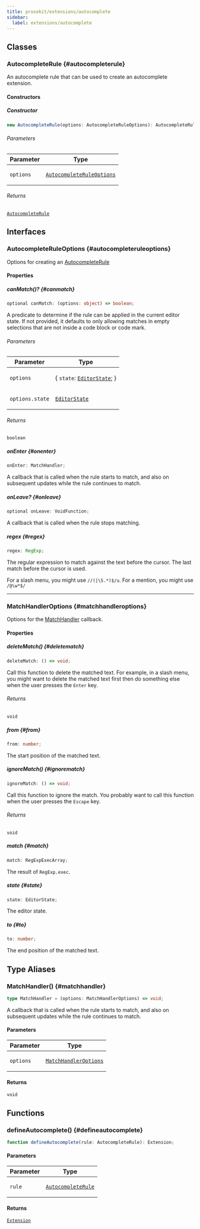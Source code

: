 ```yaml
---
title: prosekit/extensions/autocomplete
sidebar:
  label: extensions/autocomplete
---
```


<!-- DEBUG memberWithGroups 1 -->

<!-- DEBUG memberWithGroups 4 -->

<!-- DEBUG memberWithGroups 7 -->

<!-- DEBUG memberWithGroups 8 -->

<!-- DEBUG memberWithGroups 9 -->

## Classes

### AutocompleteRule {#autocompleterule}

<!-- DEBUG memberWithGroups 1 -->

An autocomplete rule that can be used to create an autocomplete extension.

<!-- DEBUG memberWithGroups 4 -->

<!-- DEBUG memberWithGroups 7 -->

<!-- DEBUG memberWithGroups 8 -->

<!-- DEBUG memberWithGroups 9 -->

#### Constructors

##### Constructor

```ts
new AutocompleteRule(options: AutocompleteRuleOptions): AutocompleteRule;
```

###### Parameters

<table>
<thead>
<tr>
<th>Parameter</th>
<th>Type</th>
</tr>
</thead>
<tbody>
<tr>
<td>

`options`

</td>
<td>

[`AutocompleteRuleOptions`](#autocompleteruleoptions)

</td>
</tr>
</tbody>
</table>

###### Returns

[`AutocompleteRule`](#autocompleterule)

<!-- DEBUG inheritance start kind=16384 -->

<!-- DEBUG memberWithGroups 10 -->

## Interfaces

### AutocompleteRuleOptions {#autocompleteruleoptions}

<!-- DEBUG memberWithGroups 1 -->

Options for creating an [AutocompleteRule](#autocompleterule)

<!-- DEBUG memberWithGroups 4 -->

<!-- DEBUG memberWithGroups 7 -->

<!-- DEBUG memberWithGroups 8 -->

<!-- DEBUG memberWithGroups 9 -->

#### Properties

##### canMatch()? {#canmatch}

```ts
optional canMatch: (options: object) => boolean;
```

A predicate to determine if the rule can be applied in the current editor
state. If not provided, it defaults to only allowing matches in empty
selections that are not inside a code block or code mark.

###### Parameters

<table>
<thead>
<tr>
<th>Parameter</th>
<th>Type</th>
</tr>
</thead>
<tbody>
<tr>
<td>

`options`

</td>
<td>

\{ `state`: [`EditorState`](../pm/state.md#editorstate); \}

</td>
</tr>
<tr>
<td>

`options.state`

</td>
<td>

[`EditorState`](../pm/state.md#editorstate)

</td>
</tr>
</tbody>
</table>

###### Returns

`boolean`

<!-- DEBUG inheritance start kind=4096 -->

<!-- DEBUG inheritance start kind=1024 -->

##### onEnter {#onenter}

```ts
onEnter: MatchHandler;
```

A callback that is called when the rule starts to match, and also on
subsequent updates while the rule continues to match.

<!-- DEBUG inheritance start kind=1024 -->

##### onLeave? {#onleave}

```ts
optional onLeave: VoidFunction;
```

A callback that is called when the rule stops matching.

<!-- DEBUG inheritance start kind=1024 -->

##### regex {#regex}

```ts
regex: RegExp;
```

The regular expression to match against the text before the cursor. The
last match before the cursor is used.

For a slash menu, you might use `//(|\S.*)$/u`.
For a mention, you might use `/@\w*$/`

<!-- DEBUG inheritance start kind=1024 -->

<!-- DEBUG memberWithGroups 10 -->

***

### MatchHandlerOptions {#matchhandleroptions}

<!-- DEBUG memberWithGroups 1 -->

Options for the [MatchHandler](#matchhandler) callback.

<!-- DEBUG memberWithGroups 4 -->

<!-- DEBUG memberWithGroups 7 -->

<!-- DEBUG memberWithGroups 8 -->

<!-- DEBUG memberWithGroups 9 -->

#### Properties

##### deleteMatch() {#deletematch}

```ts
deleteMatch: () => void;
```

Call this function to delete the matched text. For example, in a slash
menu, you might want to delete the matched text first then do something
else when the user presses the `Enter` key.

###### Returns

`void`

<!-- DEBUG inheritance start kind=4096 -->

<!-- DEBUG inheritance start kind=1024 -->

##### from {#from}

```ts
from: number;
```

The start position of the matched text.

<!-- DEBUG inheritance start kind=1024 -->

##### ignoreMatch() {#ignorematch}

```ts
ignoreMatch: () => void;
```

Call this function to ignore the match. You probably want to call this
function when the user presses the `Escape` key.

###### Returns

`void`

<!-- DEBUG inheritance start kind=4096 -->

<!-- DEBUG inheritance start kind=1024 -->

##### match {#match}

```ts
match: RegExpExecArray;
```

The result of `RegExp.exec`.

<!-- DEBUG inheritance start kind=1024 -->

##### state {#state}

```ts
state: EditorState;
```

The editor state.

<!-- DEBUG inheritance start kind=1024 -->

##### to {#to}

```ts
to: number;
```

The end position of the matched text.

<!-- DEBUG inheritance start kind=1024 -->

<!-- DEBUG memberWithGroups 10 -->

## Type Aliases

### MatchHandler() {#matchhandler}

```ts
type MatchHandler = (options: MatchHandlerOptions) => void;
```

A callback that is called when the rule starts to match, and also on
subsequent updates while the rule continues to match.

#### Parameters

<table>
<thead>
<tr>
<th>Parameter</th>
<th>Type</th>
</tr>
</thead>
<tbody>
<tr>
<td>

`options`

</td>
<td>

[`MatchHandlerOptions`](#matchhandleroptions)

</td>
</tr>
</tbody>
</table>

#### Returns

`void`

<!-- DEBUG inheritance start kind=4096 -->

<!-- DEBUG inheritance start kind=2097152 -->

## Functions

### defineAutocomplete() {#defineautocomplete}

```ts
function defineAutocomplete(rule: AutocompleteRule): Extension;
```

#### Parameters

<table>
<thead>
<tr>
<th>Parameter</th>
<th>Type</th>
</tr>
</thead>
<tbody>
<tr>
<td>

`rule`

</td>
<td>

[`AutocompleteRule`](#autocompleterule)

</td>
</tr>
</tbody>
</table>

#### Returns

[`Extension`](../core.md#extension-1)

<!-- DEBUG inheritance start kind=4096 -->

<!-- DEBUG memberWithGroups 10 -->
